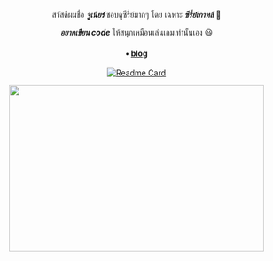 <div align="center">
  <p>สวัสดีผมชื่อ <i><b>จูเนียร์</b></i> ชอบดูซีรี่ย์มากๆ โดย เฉพาะ <i><b>ซีรี่ย์เกาหลี</b></i> 👋</p>
  
  <p><i><b>อยากเขียน code</b></i> ให้สนุกเหมือนเล่นเกมเท่านั้นเอง 😃</p>

  <h4>• <a href="https://www.jungai.me">blog</a></h4>
  
  [![Readme Card](https://github-readme-stats.vercel.app/api/pin/?username=jungai&repo=dotfiles)](https://github.com/anuraghazra/github-readme-stats)
    
  <p>
    <img width="460" height="300" src="https://media.giphy.com/media/l2YWwfj7ACJkdHJxm/giphy.gif">
  </p>
  

</div>
